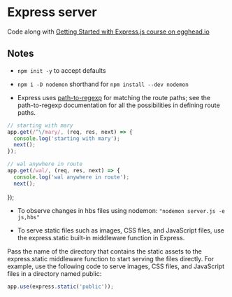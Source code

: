 # Express server

Code along with [Getting Started with Express.js course on egghead.io](https://egghead.io/lessons/node-js-create-a-basic-server-with-express)

## Notes

- `npm init -y` to accept defaults

- `npm i -D nodemon` shorthand for `npm install --dev nodemon`

- Express uses [path-to-regexp](https://www.npmjs.com/package/path-to-regexp) for matching the route paths; see the path-to-regexp documentation for all the possibilities in defining route paths.

```js
// starting with mary
app.get(/^\/mary/, (req, res, next) => {
  console.log('starting with mary');
  next();
});

// wal anywhere in route
app.get(/wal/, (req, res, next) => {
  console.log('wal anywhere in route');
  next();
```
});

- To observe changes in hbs files using nodemon:
`"nodemon server.js -e js,hbs"`

- To serve static files such as images, CSS files, and JavaScript files, use the express.static built-in middleware function in Express.

Pass the name of the directory that contains the static assets to the express.static middleware function to start serving the files directly. For example, use the following code to serve images, CSS files, and JavaScript files in a directory named public:
```js
app.use(express.static('public'));
```
